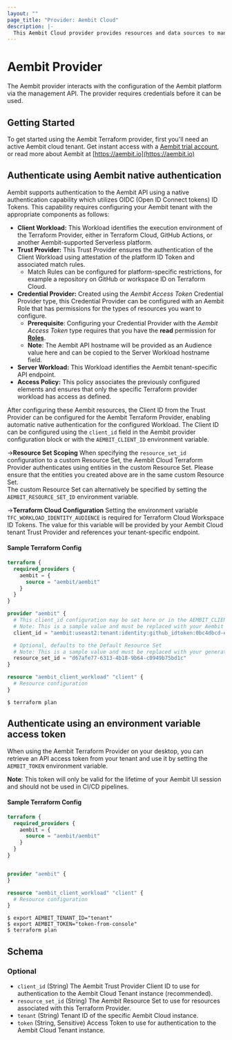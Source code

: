 ```yaml
---
layout: ""
page_title: "Provider: Aembit Cloud"
description: |-
  This Aembit Cloud provider provides resources and data sources to manage the Aembit platform as infrastructure-as-code, through the Aembit management API.
---
```


# Aembit Provider

The Aembit provider interacts with the configuration of the Aembit platform via the management API. The provider requires credentials before it can be used.

## Getting Started

To get started using the Aembit Terraform provider, first you'll need an active Aembit cloud tenant.  Get instant access with a [Aembit trial account](https://useast2.aembit.io/signup), or read more about Aembit at [https://aembit.io](https://aembit.io)

## Authenticate using Aembit native authentication

Aembit supports authentication to the Aembit API using a native authentication capability which utilizes OIDC (Open ID Connect tokens) ID Tokens. This capability requires configuring your Aembit tenant with the appropriate components as follows:
* **Client Workload:** This Workload identifies the execution environment of the Terraform Provider, either in Terraform Cloud, GitHub Actions, or another Aembit-supported Serverless platform.
* **Trust Provider:** This Trust Provider ensures the authentication of the Client Workload using attestation of the platform ID Token and associated match rules.
  * Match Rules can be configured for platform-specific restrictions, for example a repository on GitHub or workspace ID on Terraform Cloud.
* **Credential Provider:** Created using the *Aembit Access Token* Credential Provider type, this Credential Provider can be configured with an Aembit Role that has permissions for the types of resources you want to configure.
  * **Prerequisite**: Configuring your Credential Provider with the *Aembit Access Token* type requires that you have the **read** permission for [**Roles**](https://docs.aembit.io/administration/roles/overview).
  * **Note**: The Aembit API hostname will be provided as an Audience value here and can be copied to the Server Workload hostname field.
* **Server Workload:** This Workload identifies the Aembit tenant-specific API endpoint.
* **Access Policy:** This policy associates the previously configured elements and ensures that only the specific Terraform provider workload has access as defined.

After configuring these Aembit resources, the Client ID from the Trust Provider can be configured for the Aembit Terraform Provider, enabling automatic native authentication for the configured Workload.
The Client ID can be configured using the `client_id` field in the Aembit provider configuration block or with the `AEMBIT_CLIENT_ID` environment variable.

->**Resource Set Scoping**
When specifying the `resource_set_id` configuration to a custom Resource Set, the Aembit Cloud Terraform Provider authenticates using entities in the custom Resource Set. 
Please ensure that the entities you created above are in the same custom Resource Set.
</br>
The custom Resource Set can alternatively be specified by setting the `AEMBIT_RESOURCE_SET_ID` environment variable.

->**Terraform Cloud Configuration**
Setting the environment variable `TFC_WORKLOAD_IDENTITY_AUDIENCE` is required for Terraform Cloud Workspace ID Tokens. The value for this variable will be provided by your Aembit Cloud tenant Trust Provider and references your tenant-specific endpoint.

#### Sample Terraform Config

```terraform
terraform {
  required_providers {
    aembit = {
      source = "aembit/aembit"
    }
  }
}

provider "aembit" {
  # This client_id configuration may be set here or in the AEMBIT_CLIENT_ID environment variable.
  # Note: This is a sample value and must be replaced with your Aembit Trust Provider generated value.
  client_id = "aembit:useast2:tenant:identity:github_idtoken:0bc4dbcd-e9c8-445b-ac90-28f47b8649cc"

  # Optional, defaults to the Default Resource Set
  # Note: This is a sample value and must be replaced with your generated Resource Set ID.
  resource_set_id = "d67afe77-6313-4b18-9b64-c0949b75bd1c"
}

resource "aembit_client_workload" "client" {
  # Resource configuration
}
```

```shell
$ terraform plan
```

## Authenticate using an environment variable access token

When using the Aembit Terraform Provider on your desktop, you can retrieve an API access token from your tenant and use it by setting the `AEMBIT_TOKEN` environment variable.

**Note**: This token will only be valid for the lifetime of your Aembit UI session and should not be used in CI/CD pipelines.

#### Sample Terraform Config

```terraform
terraform {
  required_providers {
    aembit = {
      source = "aembit/aembit"
    }
  }
}


provider "aembit" {
}

resource "aembit_client_workload" "client" {
  # Resource configuration
}
```

```shell
$ export AEMBIT_TENANT_ID="tenant"
$ export AEMBIT_TOKEN="token-from-console"
$ terraform plan
```

<!-- schema generated by tfplugindocs -->
## Schema

### Optional

- `client_id` (String) The Aembit Trust Provider Client ID to use for authentication to the Aembit Cloud Tenant instance (recommended).
- `resource_set_id` (String) The Aembit Resource Set to use for resources associated with this Terraform Provider.
- `tenant` (String) Tenant ID of the specific Aembit Cloud instance.
- `token` (String, Sensitive) Access Token to use for authentication to the Aembit Cloud Tenant instance.


